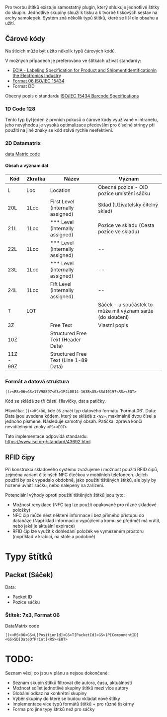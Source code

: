 Pro tvorbu štítků existuje samostatný plugin, který shlukuje jednotlivé štítky do skupin. Jednotlivé skupiny slouží k tisku a k tvorbě tiskových sestav na archy samolepek. Systém zná několik typů štítků, které se liší dle obsahu a užití. 



## Čárové kódy

Na štících může být užito několik typů čárových kódů. 

V možných případech je preferováno ve štítkách uživat standardy:
 * [ECIA - Labeling Specification for Product and ShipmentIdentificationin the Electronics Industry](https://www.ecianow.org/assets/docs/GIPC/EIGP-114.2018%20ECIA%20Labeling%20Specification%20for%20Product%20and%20Shipment%20Identification%20in%20the%20Electronics%20Industry%20-%202D%20Barcode.pdf)
 * [Format 06 ISO/IEC 15434](https://static.spiceworks.com/attachments/post/0016/2204/data_dictionary.pdf)
 * Format DD 

Obecný popis o standardu [ISO/IEC 15434 Barcode Specifications](https://www.barcodefaq.com/2d/data-matrix/iso-iec-15434/)

### 1D Code 128

Tento typ byl jeden z prvních pokusů o čárové kódy využívané v intranetu, jeho nevýhodou je vysoká optimalizace především pro číselné stringy při použití na jiné znaky se kód stává rychle neefektivní. 


### 2D Datamatrix

[data Matric code](https://en.wikipedia.org/wiki/Data_Matrix)


#### Obsah a význam dat 

| Kód | Zkratka | Název | Význam |
|-----|---------|-------|--------|
| L   | Loc     | Location | Obecná pozice - OID pozice umístění sáčku |
| 20L | 1Loc | First Level (internally assigned) | Sklad (Uživatelsky čitelný sklad) |
| 21L | 1Loc | *** Level (internally assigned) | Pozice ve skladu (Cesta pozice ve skladu) |
| 22L | 1Loc | *** Level (internally assigned) | -- |
| 23L | 1Loc | *** Level (internally assigned) | -- |
| 24L | 1Loc | Fift Level (internally assigned) | -- |
| T | LOT | | Sáček - u součástek to může mít význam sarže (do sloučení) |
| 3Z | | Free Text | Vlastní popis |
| 10Z| | Structured Free Text  (Header Data) | |
| 11Z - 99Z | | Structured Free Text (Line 1-89 Data) | |

### Formát a datová struktura
```
[)><RS>06<GS>17V98897<GS>1P4L0014-163B<GS>SSA10197<RS><EOT>
```

Kód se skládá ze tří částí: Hlavičky, dat a patičky. 

Hlavička: `[)><RS>06`, kde `06` značí typ datového formátu 'Format 06'. 
Data: Data jsou uvedena kódem, který se skládá z `<GS>`, maximálně dvou čísel a jednoho písmene. Následuje samotný obsah. 
Patička: zpráva končí neviditelnými znaky `<RS><EOT>`

Tato implementace odpovídá standardu: https://www.iso.org/standard/43692.html


## RFID čipy 

Při konstrukci skladového systému zvažujeme i možnost použití RFID čipů, zejména variant čitelných NFC čtečkou v mobilních telefonech. 
Jejich použití by pak vypadalo obdobně, jako použití tištěných štítků, ale byly by hozené uvnitř sáčku, nebo nalepeny na zařízení. 

Potenciální výhody oproti použití tištěných štítků jsou tyto: 

* Možnost recyklace (NFC tag lze použít opakovaně pro různé skladové položky)
* NFC čip může nést některé informace i bez přímého přístupu do databáze (Například informaci o vypůjčení a komu se předmět má vrátit, nebo jaká je aktuální expirace)
* RFID čip lze využít k dohledání položek ve vymezeném prostoru (nopříklad v krabici, na stole a podobně)


# Typy štítků

## Packet (Sáček)
Data:
* Packet ID 
* Pozice sáčku

### Štítek: 7x3, Format 06
DataMatrix code

```
[)><RS>06<GS>L[PositionId]<GS>T[PacketId]<GS>1P[ComponentID]<GS>5D[DateOfPrint]<RS><EOT>
```

# TODO:
Seznam věcí, co jsou v plánu a nejsou dokončené:
* Seznam skupin štítků filtrovat dle autora, času, aktuálnosti
* Možnost sdílet jednotlivé skupiny štítků mezi více autory
* Globální odkaz na konkrétní skupiny
* Výběr skupiny do které se budou vkládat nové štítky
* Implementace více typů formátů štítků + pro různé tiskárny
* Forma pro jiné typy štítků než pro sáčky